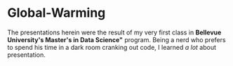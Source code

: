 # Global-Warming

The presentations herein were the result of my very first class in **Bellevue University's Master's in Data Science"** program. Being a nerd who prefers to spend his time in a dark room cranking out code, I learned *a lot* about presentation.
